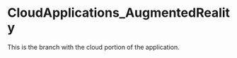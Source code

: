 # CloudApplications_AugmentedReality

This is the branch with the cloud portion of the application.
